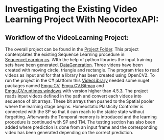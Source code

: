# Investigating the Existing Video Learning Project With NeocortexAPI:

## Workflow of the VideoLearning Project:

The overall project can be found in the [Project Folder](https://github.com/ddobric/neocortexapi/tree/SequenceLearning_ToanTruong/Project12_HTMCLAVideoLearning/HTMVideoLearning). This project contemplates the existing Sequence Learning procedure in [SequenceLearning.cs](https://github.com/ddobric/neocortexapi/tree/master/source/Samples/NeoCortexApiSample). WIth the help of python libraries the input training sets have been generated. [DataGeneration](https://github.com/ddobric/neocortexapi/tree/SequenceLearning_ToanTruong/DataGeneration). Three videos have been created with moving circle, triangle and rectangle. The program tries to read videos as input and for that a library has been created using OpenCV2. To run the project in the C# platform this [VideoLibrary](https://github.com/ddobric/neocortexapi/tree/SequenceLearning_ToanTruong/Project12_HTMCLAVideoLearning/HTMVideoLearning/VideoLibrary) needed some nuget packages named [Emgu.CV](https://www.nuget.org/packages/Emgu.CV/), [Emgu.CV.Bitmap](https://www.nuget.org/packages/Emgu.CV.Bitmap/) and [Emgu.CV.runtimes.windows](https://www.nuget.org/packages/Emgu.CV.runtime.windows/) with version higher than 4.5.3. The project reads input videos defined in the path and convert each videos into sequence of bit arrays. These bit arrays then pushed to the Spatial pooler where the learning stage begins. Homeostatic Plasticity Controller is connected with the SP so that it can reach to the stable state without forgetting. Afterwards the Temporal memory is introduced and the learning procedure is continued with SP and TM. The testing section has also been added where prediction is done from an input frame and the corresponding video has been generated depending on the correct prediction.

